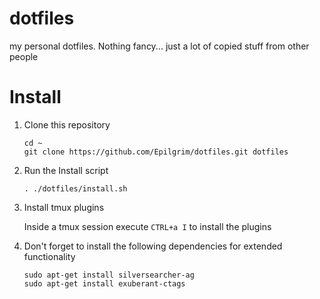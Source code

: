 dotfiles
========

my personal dotfiles. Nothing fancy... just a lot of copied stuff from other
people

Install
=======

1. Clone this repository

    ```
    cd ~
    git clone https://github.com/Epilgrim/dotfiles.git dotfiles
    ```

1. Run the Install script

    ```
    . ./dotfiles/install.sh
    ```

1. Install tmux plugins

    Inside a tmux session execute `CTRL+a I` to install the plugins

1. Don't forget to install the following dependencies for extended
   functionality

    ```
    sudo apt-get install silversearcher-ag
    sudo apt-get install exuberant-ctags
    ```
